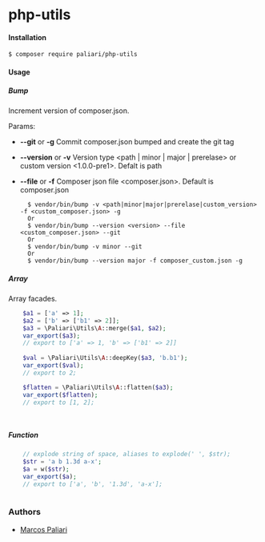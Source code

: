# php-utils

#### Installation
	
	$ composer require paliari/php-utils

#### Usage

##### Bump

Increment version of composer.json.

Params:

- **--git** or **-g** Commit composer.json bumped and create the git tag
- **--version** or **-v** Version type <path | minor | major | prerelase> or custom version <1.0.0-pre1>. Defalt is path
- **--file** or **-f** Composer json file <composer.json>. Default is composer.json
   
   
		$ vendor/bin/bump -v <path|minor|major|prerelase|custom_version> -f <custom_composer.json> -g
		Or
		$ vendor/bin/bump --version <version> --file <custom_composer.json> --git
		Or
		$ vendor/bin/bump -v minor --git
		Or
		$ vendor/bin/bump --version major -f composer_custom.json -g

##### Array
Array facades.

```php
    $a1 = ['a' => 1];
    $a2 = ['b' => ['b1' => 2]];
    $a3 = \Paliari\Utils\A::merge($a1, $a2);
    var_export($a3);
    // export to ['a' => 1, 'b' => ['b1' => 2]]
    
    $val = \Paliari\Utils\A::deepKey($a3, 'b.b1');
    var_export($val);
    // export to 2;

    $flatten = \Paliari\Utils\A::flatten($a3);
    var_export($flatten);
    // export to [1, 2];

    
```

##### Function
```php
    // explode string of space, aliases to explode(' ', $str);
    $str = 'a b 1.3d a-x';
    $a = w($str);
    var_export($a);
    // export to ['a', 'b', '1.3d', 'a-x'];
    
```


### Authors

- [Marcos Paliari](http://paliari.com.br)
